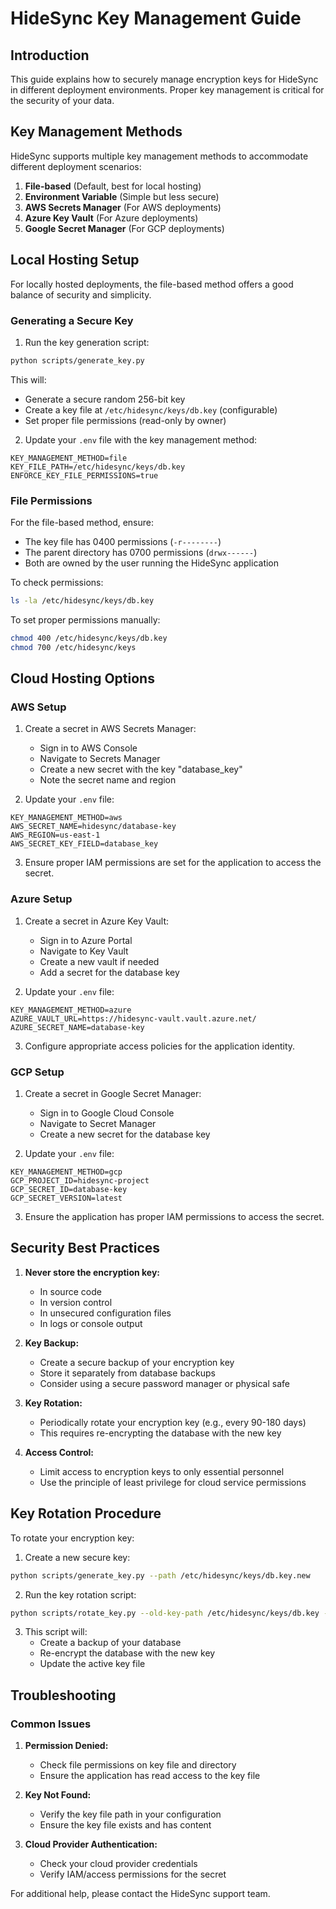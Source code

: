 # HideSync Key Management Guide

## Introduction

This guide explains how to securely manage encryption keys for HideSync in different deployment environments. Proper key management is critical for the security of your data.

## Key Management Methods

HideSync supports multiple key management methods to accommodate different deployment scenarios:

1. **File-based** (Default, best for local hosting)
2. **Environment Variable** (Simple but less secure)
3. **AWS Secrets Manager** (For AWS deployments)
4. **Azure Key Vault** (For Azure deployments)
5. **Google Secret Manager** (For GCP deployments)

## Local Hosting Setup

For locally hosted deployments, the file-based method offers a good balance of security and simplicity.

### Generating a Secure Key

1. Run the key generation script:

```bash
python scripts/generate_key.py
```

This will:
- Generate a secure random 256-bit key
- Create a key file at `/etc/hidesync/keys/db.key` (configurable)
- Set proper file permissions (read-only by owner)

2. Update your `.env` file with the key management method:

```
KEY_MANAGEMENT_METHOD=file
KEY_FILE_PATH=/etc/hidesync/keys/db.key
ENFORCE_KEY_FILE_PERMISSIONS=true
```

### File Permissions

For the file-based method, ensure:
- The key file has 0400 permissions (`-r--------`)
- The parent directory has 0700 permissions (`drwx------`)
- Both are owned by the user running the HideSync application

To check permissions:
```bash
ls -la /etc/hidesync/keys/db.key
```

To set proper permissions manually:
```bash
chmod 400 /etc/hidesync/keys/db.key
chmod 700 /etc/hidesync/keys
```

## Cloud Hosting Options

### AWS Setup

1. Create a secret in AWS Secrets Manager:
   - Sign in to AWS Console
   - Navigate to Secrets Manager
   - Create a new secret with the key "database_key"
   - Note the secret name and region

2. Update your `.env` file:

```
KEY_MANAGEMENT_METHOD=aws
AWS_SECRET_NAME=hidesync/database-key
AWS_REGION=us-east-1
AWS_SECRET_KEY_FIELD=database_key
```

3. Ensure proper IAM permissions are set for the application to access the secret.

### Azure Setup

1. Create a secret in Azure Key Vault:
   - Sign in to Azure Portal
   - Navigate to Key Vault
   - Create a new vault if needed
   - Add a secret for the database key

2. Update your `.env` file:

```
KEY_MANAGEMENT_METHOD=azure
AZURE_VAULT_URL=https://hidesync-vault.vault.azure.net/
AZURE_SECRET_NAME=database-key
```

3. Configure appropriate access policies for the application identity.

### GCP Setup

1. Create a secret in Google Secret Manager:
   - Sign in to Google Cloud Console
   - Navigate to Secret Manager
   - Create a new secret for the database key

2. Update your `.env` file:

```
KEY_MANAGEMENT_METHOD=gcp
GCP_PROJECT_ID=hidesync-project
GCP_SECRET_ID=database-key
GCP_SECRET_VERSION=latest
```

3. Ensure the application has proper IAM permissions to access the secret.

## Security Best Practices

1. **Never store the encryption key:**
   - In source code
   - In version control
   - In unsecured configuration files
   - In logs or console output

2. **Key Backup:**
   - Create a secure backup of your encryption key
   - Store it separately from database backups
   - Consider using a secure password manager or physical safe

3. **Key Rotation:**
   - Periodically rotate your encryption key (e.g., every 90-180 days)
   - This requires re-encrypting the database with the new key

4. **Access Control:**
   - Limit access to encryption keys to only essential personnel
   - Use the principle of least privilege for cloud service permissions

## Key Rotation Procedure

To rotate your encryption key:

1. Create a new secure key:
```bash
python scripts/generate_key.py --path /etc/hidesync/keys/db.key.new
```

2. Run the key rotation script:
```bash
python scripts/rotate_key.py --old-key-path /etc/hidesync/keys/db.key --new-key-path /etc/hidesync/keys/db.key.new
```

3. This script will:
   - Create a backup of your database
   - Re-encrypt the database with the new key
   - Update the active key file

## Troubleshooting

### Common Issues

1. **Permission Denied:**
   - Check file permissions on key file and directory
   - Ensure the application has read access to the key file

2. **Key Not Found:**
   - Verify the key file path in your configuration
   - Ensure the key file exists and has content

3. **Cloud Provider Authentication:**
   - Check your cloud provider credentials
   - Verify IAM/access permissions for the secret

For additional help, please contact the HideSync support team.